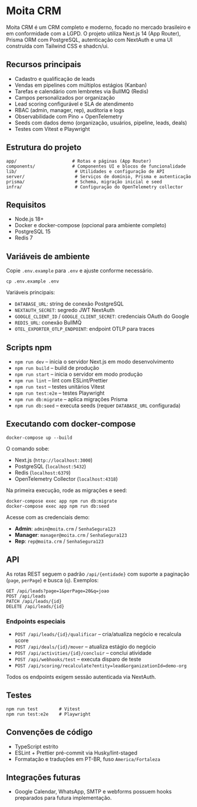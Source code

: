 # Moita CRM

Moita CRM é um CRM completo e moderno, focado no mercado brasileiro e em conformidade com a LGPD. O projeto utiliza Next.js 14 (App Router), Prisma ORM com PostgreSQL, autenticação com NextAuth e uma UI construída com Tailwind CSS e shadcn/ui.

## Recursos principais

- Cadastro e qualificação de leads
- Vendas em pipelines com múltiplos estágios (Kanban)
- Tarefas e calendário com lembretes via BullMQ (Redis)
- Campos personalizados por organização
- Lead scoring configurável e SLA de atendimento
- RBAC (admin, manager, rep), auditoria e logs
- Observabilidade com Pino + OpenTelemetry
- Seeds com dados demo (organização, usuários, pipeline, leads, deals)
- Testes com Vitest e Playwright

## Estrutura do projeto

```
app/                     # Rotas e páginas (App Router)
components/              # Componentes UI e blocos de funcionalidade
lib/                      # Utilidades e configuração de API
server/                   # Serviços de domínio, Prisma e autenticação
prisma/                   # Schema, migração inicial e seed
infra/                    # Configuração do OpenTelemetry collector
```

## Requisitos

- Node.js 18+
- Docker e docker-compose (opcional para ambiente completo)
- PostgreSQL 15
- Redis 7

## Variáveis de ambiente

Copie `.env.example` para `.env` e ajuste conforme necessário.

```
cp .env.example .env
```

Variáveis principais:

- `DATABASE_URL`: string de conexão PostgreSQL
- `NEXTAUTH_SECRET`: segredo JWT NextAuth
- `GOOGLE_CLIENT_ID` / `GOOGLE_CLIENT_SECRET`: credenciais OAuth do Google
- `REDIS_URL`: conexão BullMQ
- `OTEL_EXPORTER_OTLP_ENDPOINT`: endpoint OTLP para traces

## Scripts npm

- `npm run dev` – inicia o servidor Next.js em modo desenvolvimento
- `npm run build` – build de produção
- `npm run start` – inicia o servidor em modo produção
- `npm run lint` – lint com ESLint/Prettier
- `npm run test` – testes unitários Vitest
- `npm run test:e2e` – testes Playwright
- `npm run db:migrate` – aplica migrações Prisma
- `npm run db:seed` – executa seeds (requer `DATABASE_URL` configurada)

## Executando com docker-compose

```
docker-compose up --build
```

O comando sobe:

- Next.js (`http://localhost:3000`)
- PostgreSQL (`localhost:5432`)
- Redis (`localhost:6379`)
- OpenTelemetry Collector (`localhost:4318`)

Na primeira execução, rode as migrações e seed:

```
docker-compose exec app npm run db:migrate
docker-compose exec app npm run db:seed
```

Acesse com as credenciais demo:

- **Admin**: `admin@moita.crm` / `SenhaSegura123`
- **Manager**: `manager@moita.crm` / `SenhaSegura123`
- **Rep**: `rep@moita.crm` / `SenhaSegura123`

## API

As rotas REST seguem o padrão `/api/{entidade}` com suporte a paginação (`page`, `perPage`) e busca (`q`). Exemplos:

```
GET /api/leads?page=1&perPage=20&q=joao
POST /api/leads
PATCH /api/leads/{id}
DELETE /api/leads/{id}
```

### Endpoints especiais

- `POST /api/leads/{id}/qualificar` – cria/atualiza negócio e recalcula score
- `POST /api/deals/{id}/mover` – atualiza estágio do negócio
- `POST /api/activities/{id}/concluir` – conclui atividade
- `POST /api/webhooks/test` – executa disparo de teste
- `POST /api/scoring/recalculate?entity=lead&organizationId=demo-org`

Todos os endpoints exigem sessão autenticada via NextAuth.

## Testes

```
npm run test        # Vitest
npm run test:e2e    # Playwright
```

## Convenções de código

- TypeScript estrito
- ESLint + Prettier pré-commit via Husky/lint-staged
- Formatação e traduções em PT-BR, fuso `America/Fortaleza`

## Integrações futuras

- Google Calendar, WhatsApp, SMTP e webforms possuem hooks preparados para futura implementação.

